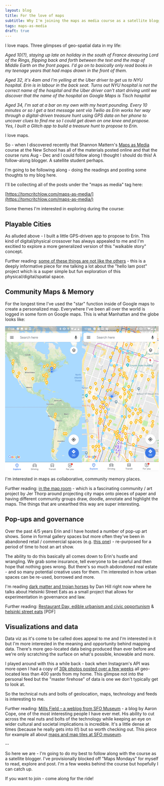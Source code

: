 ```yaml
---
layout: blog
title: For the love of maps
subtitle: Why I'm joining the maps as media course as a satellite blogger
tags: maps-as-media
draft: true
---
```


I love maps. Three glimpses of geo-spatial data in my life:

*Aged 10(?), staying up late on holiday in the south of France devouring Lord of the Rings, flipping back and forth between the text and the map of Middle Earth on the front pages. I'd go on to basically only read books in my teenage years that had maps drawn in the front of them.*

*Aged 32, it's 4am and I'm yelling at the Uber driver to get us to NYU hospital. Erin is in labour in the back seat. Turns out NYU hospital is not the correct name of the hospital and the Uber driver can't start driving until we discover that the name of the hospital on Google Maps is Tisch hospital*

*Aged 34, I'm sat at a bar on my own with my heart pounding. Every 10 minutes or so I get a text message sent via Twilio as Erin works her way through a digital-driven treasure hunt using GPS data on her phone to uncover clues to find me so I could get down on one knee and propose. Yes, I built a Glitch app to build a treasure hunt to propose to Erin.*

I love maps.

So - when I discovered recently that Shannon Mattern's [Maps as Media](http://www.wordsinspace.net/mapsmedia/fall2018/) course at the New School has all of the materials posted online and that the course runs Aug - Dec and I could follow along I thought I should do this! A follow-along blogger. A satellite student perhaps.

I'm going to be following along - doing the readings and posting some thoughts to my blog here.

I'll be collecting all of the posts under the "maps as media" tag here:

[https://tomcritchlow.com/maps-as-media/](https://tomcritchlow.com/maps-as-media/)

Some themes I'm interested in exploring during the course:

## Playable Cities

As alluded above - I built a little GPS-driven app to propose to Erin. This kind of digital/physical crossover has always appealed to me and I'm excitied to explore a more generalized version of this "walkable story" concept.

Further reading: [some of these things are not like the others](https://tomarmitage.com/2014/12/02/some-of-these-things-are-not-like-the-others/) - this is a deeply informative piece for me talking a lot about the "hello lam post" project which is a super simple but fun exploration of this physical/digital/spatial space.

## Community Maps & Memory

For the longest time I've used the "star" function inside of Google maps to create a personalized map. Everywhere I've been all over the world is logged in some form on Google maps. This is what Manhattan and the globe looks like:

![](/images/tomgmaps.png)

I'm interested in maps as collaborative, community memory places.

Further reading: [in the map room](https://medium.com/@blprnt/in-the-map-room-cd6b06bf2139) - which is a fascinating community / art project by Jer Thorp around projecting city maps onto pieces of paper and having different community groups draw, doodle, annotate and highlight the maps. The things that are unearthed this way are super interesting.

## Pop-ups and governance

Over the past 4/5 years Erin and I have hosted a number of pop-up art shows. Some in formal gallery spaces but more often they've been in abandoned retail / commercial spaces (e.g. [this one](https://www.fiercelycurious.com/blogs/curiosities/17819493-and-show-it-goes-another-year-in-the-bag)) - re-purposed for a period of time to host an art show.

The ability to do this basically all comes down to Erin's hustle and wrangling. We grab some insurance, tell everyone to be careful and then hope that nothing goes wrong. But there's so much abdondoned real estate - and so many potential creative uses for them. I'm interested in how urban spaces can be re-used, borrowed and more.

I'm reading [dark matter and trojan horses](https://www.amazon.com/Dark-Matter-Trojan-Horses-Vocabulary/dp/0992914639) by Dan Hill right now where he talks about Helsinki Street Eats as a small project that allows for experimentation in governance and law.

Further reading: [Restaurant Day, edible urbanism and civic opportunism](http://www.cityofsound.com/blog/2012/05/ravintolap%C3%A4iv%C3%A4-opportunistic-edible-urbanism.html) & [helsinki street eats](http://www.low2no.org/downloads/Helsinki_Street_Eats_PDFv1.0_cover4_small.pdf) [PDF]

## Visualizations and data

Data viz as it's come to be called does appeal to me and I'm interested in it but I'm more interested in the meaning and opportunity behind mapping data. There's more geo-located data being produced than ever before and we're only scratching the surface on what's possible, knowable and more.

I played around with this a while back - back when Instagram's API was more open I had a copy of [30k photos posted over a few weeks](https://tomcritchlow.com/2015/05/05/mediated-maps/) all geo-located less than 400 yards from my home. This glimpse not into the personal feed but the "master firehose" of data is one we don't typically get to look at.

So the technical nuts and bolts of geolocation, maps, technology and feeds is interesting to me.

Further reading: [Mills Field – a weblog from SFO Museum](https://millsfield.sfomuseum.org/blog/) - a blog by Aaron Cope, one of the most interesting people I have ever met. His ability to cut across the real nuts and bolts of the technology while keeping an eye on wider cultural and societal implications is incredible. It's a little dense at times (because he really gets into it!) but so worth checking out. This piece for example all about [maps and map tiles at SFO museum](https://millsfield.sfomuseum.org/blog/2018/07/31/maps/).

--

So here we are - I'm going to do my best to follow along with the course as a satellite blogger. I've provisionally blocked off "Maps Mondays" for myself to read, explore and post. I'm a few weeks behind the course but hopefully I can catch up.

If you want to join - come along for the ride!